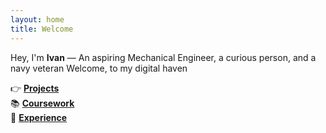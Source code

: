```yaml
---
layout: home
title: Welcome
---
```


Hey, I'm **Ivan** — An aspiring Mechanical Engineer, a curious person, and a navy veteran
Welcome, to my digital haven

👉 **[Projects](/projects/)**  
📚 **[Coursework](/courseworks/)**  
💼 **[Experience](/experience/)**  

